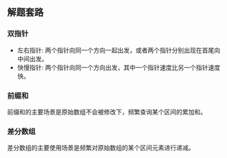 ## 解题套路
### 双指针
+ 左右指针: 两个指针向同一个方向一起出发，或者两个指针分别出现在首尾向中间出发。
+ 快慢指针: 两个指针向同一个方向出发，其中一个指针速度比另一个指针速度快。

### 前缀和
前缀和的主要场景是原始数组不会被修改下，频繁查询某个区间的累加和。
### 差分数组
差分数组的主要使用场景是频繁对原始数组的某个区间元素进行递减。
